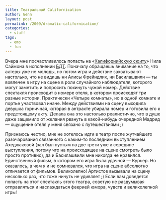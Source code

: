 ```yaml
---
title: Театральный Californication
author: Genn
layout: post
permalink: /2009/dramatic-californication/
categories:
  - stuff
tags:
  - emo
  - fun
---
```

Вчера мне посчастливилось попасть на «[Калифорнийскую сюиту][1]» Нила Саймона в исполнении [БДТ][2]. Поначалу обращаешь внимание на то, что актеры уже не молоды, но потом игра и действие захватывают настолько, что не видишь ни Алисы Фрейндлих, ни Басилашвили — ты вовлечен в игру на сцене в роли случайного наблюдателя, которого могут заметить и попросить покинуть чужой номер. Действие спектакля происходит в номере отеля, в котором происходят три разные истории. Практически «Четыре комнаты», но в одной комнате и портье участвовал иначе. Между действиями на сцену выходила девушка горничная, которая в антракте убирала номер и готовила его к предстоящему акту. Делала она это настолько реалистично, что в душе даже защемило от желания рвануть в какой-нибудь очередной Мадрид — ощущение отеля у меня связано с путешествиями ;)

Признаюсь честно, мне не хотелось идти в театр после жутчайшего разочарования связанного с каким-то последним выступлением Ахеджаковой (зал был пустым на две трети уже к середине выступления, потому что на происходящее на сцене смотреть было просто противно), да и Басилашвили мне никогда не нравился. Единственный фильм, в котором его игра была удачной — Курьер. Но оказалось, в чем я и не сомневался, что игра на сцене абсолютно отличается от фильмов. Великолепно! Артистов вызывали на сцену несколько раз, что тоже ничуть не удивляет ;) Если вам доведется попасть на этот спектакль этого театра, советую не раздумывая отправляться и наслаждаться феерией юмора, чувств и великолепной игры!

 [1]: http://bdt.infobox.ru/plays/california.html
 [2]: http://www.bdt.spb.ru/theatre.html